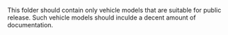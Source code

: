 This folder should contain only vehicle models that are suitable for public release.  Such vehicle models should inculde a decent amount of documentation.  